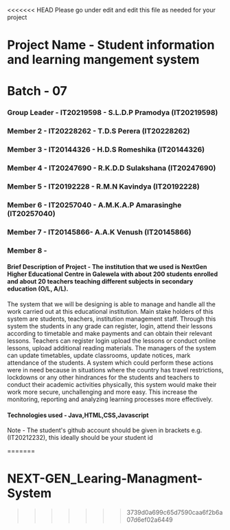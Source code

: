 <<<<<<< HEAD
Please go under edit and edit this file as needed for your project

# Project Name - Student information and learning mangement system
# Batch - 07
### Group Leader - IT20219598 - S.L.D.P Pramodya (IT20219598)
### Member 2 - IT20228262 - T.D.S Perera (IT20228262)
### Member 3 - IT20144326 - H.D.S Romeshika (IT20144326)
### Member 4 - IT20247690 - R.K.D.D Sulakshana (IT20247690)
### Member 5 - IT20192228 - R.M.N Kavindya (IT20192228)
### Member 6 - IT20257040 - A.M.K.A.P Amarasinghe (IT20257040)
### Member 7 - IT20145866- A.A.K Venush (IT20145866)
### Member 8 - 

#### Brief Description of Project - The institution that we used is NextGen Higher Educational Centre in Galewela with about 200 students enrolled and about 20 teachers teaching different subjects in secondary education (O/L, A/L).
The system that we will be designing is able to manage and handle all the work carried out at this educational institution. Main stake holders of this system are students, teachers, institution management staff. Through this system the students in any grade can register, login, attend their lessons according to timetable and make payments and can obtain their relevant lessons. Teachers can register login upload the lessons or conduct online lessons, upload additional reading materials. The managers of the system can update timetables, update classrooms, update notices, mark attendance of the students. A system which could perform these actions were in need because in situations where the country has travel restrictions, lockdowns or any other hindrances for the students and teachers to conduct their academic activities physically, this system would make their work more secure, unchallenging and more easy. This increase the monitoring, reporting and analyzing learning processes more effectively.
 
#### Technologies used - Java,HTML,CSS,Javascript

Note - The student's github account should be given in brackets e.g. (IT20212232), this ideally should be your student id 

=======
# NEXT-GEN_Learing-Managment-System
>>>>>>> 3739d0a699c65d7590caa6f2b6a07d6ef02a6449
